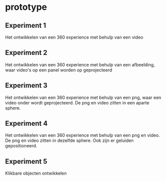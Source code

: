 # prototype

## Experiment 1
Het ontwikkelen van een 360 experience met behulp van een video

## Experiment 2
Het ontwikkelen van een 360 experience met behulp van een afbeelding, waar video's op een panel worden op geprojecteerd

## Experiment 3
Het ontwikkelen van een 360 experience met behulp van een png, waar een video onder wordt geprojecteerd. De png en video zitten in een aparte sphere.

## Experiment 4
Het ontwikkelen van een 360 experience met behulp van een png en video. De png en video zitten in dezelfde sphere. Ook zijn er geluiden gepositioneerd.

## Experiment 5
Klikbare objecten ontwikkelen
